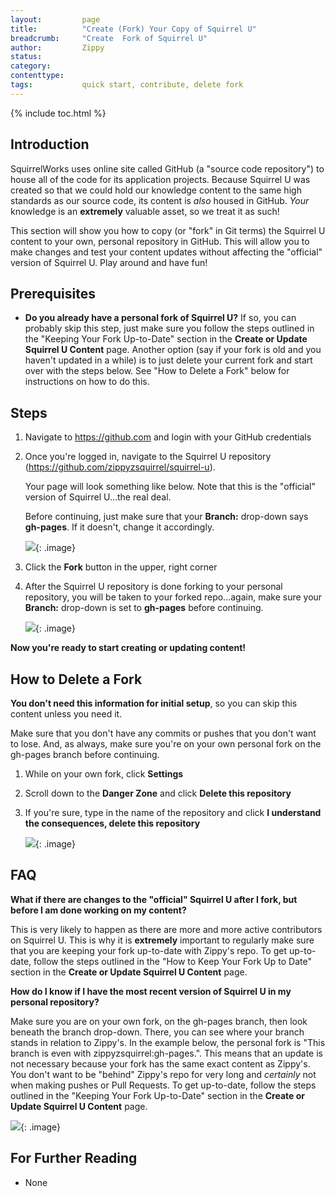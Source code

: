 ```yaml
---
layout:         page
title:          "Create (Fork) Your Copy of Squirrel U"
breadcrumb:     "Create  Fork of Squirrel U"
author:         Zippy
status:
category:
contenttype:
tags:           quick start, contribute, delete fork
---
```


{% include toc.html %}

## Introduction
SquirrelWorks uses online site called GitHub (a "source code repository") to house all of the code for its application projects. Because
Squirrel U was created so that we could hold our knowledge content to the same high standards as
our source code, its content is *also* housed in GitHub.  *Your* knowledge is an **extremely** valuable asset, so we treat it as such!

This section will show you how to copy (or "fork" in Git terms) the Squirrel U content to your own, personal repository in GitHub. This
will allow you to make changes and test your content updates without affecting the "official" version of Squirrel U. Play around
and have fun!

## Prerequisites

* **Do you already have a personal fork of Squirrel U?**  If so, you can probably skip this step, just make sure you follow the steps
outlined in the "Keeping Your Fork Up-to-Date" section in the **Create or Update Squirrel U Content** page.  Another option (say if
your fork is old and you haven't updated in a while) is to just delete your current fork and start over with the steps below. See "How to Delete a Fork"
below for instructions on how to do this.

## Steps

1. Navigate to <https://github.com> and login with your GitHub credentials

2. Once you're logged in, navigate to the Squirrel U repository (<https://github.com/zippyzsquirrel/squirrel-u>).

    Your page will look something like below.  Note that this is the "official" version of Squirrel U...the real deal.

    Before continuing, just make sure that your **Branch:** drop-down says **gh-pages**.  If it doesn't, change it accordingly.

    ![](images/zippyRepo.png){: .image}

3. Click the **Fork** button in the upper, right corner

4. After the Squirrel U repository is done forking to your personal repository, you will be taken to your forked repo...again,
make sure your  **Branch:** drop-down is set to **gh-pages** before continuing.

    ![](images/forkedRepo.png){: .image}

**Now you're ready to start creating or updating content!**

## How to Delete a Fork

**You don't need this information for initial setup**, so you can skip this content unless you need it.

Make sure that you don't have any commits or pushes that you don't want to lose.  And, as always, make sure you're on
your own personal fork on the gh-pages branch before continuing.

1.  While on your own fork, click **Settings**

2. Scroll down to the **Danger Zone** and click **Delete this repository**

3. If you're sure, type in the name of the repository and click **I understand the consequences, delete this repository**

    ![](images/deleteRepo.png){: .image}

## FAQ

**What if there are changes to the "official" Squirrel U after I fork, but before I am done working on my content?**

This is very likely to happen as there are more and more active contributors on Squirrel U. This is why it is **extremely** important
to regularly make sure that you are keeping your fork up-to-date with Zippy's repo. To get up-to-date, follow
the steps outlined in the "How to Keep Your Fork Up to Date" section in the **Create or Update Squirrel U Content** page.

**How do I know if I have the most recent version of Squirrel U in my personal repository?**

Make sure you are on your own fork, on the gh-pages branch, then look beneath the branch drop-down.  There, you can see where your branch stands
in relation to Zippy's.  In the example below, the personal fork is "This branch is even with zippyzsquirrel:gh-pages.".  This means that an
update is not necessary because your fork has the same exact content as Zippy's.  You don't want to be "behind" Zippy's repo for very long and *certainly* not when making pushes
or Pull Requests. To get up-to-date, follow the steps outlined in the "Keeping Your Fork Up-to-Date" section in the **Create or
Update Squirrel U Content** page.

![](images/forkedRepo.png){: .image}

## For Further Reading

* None

